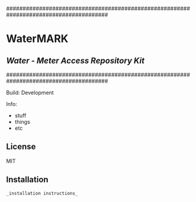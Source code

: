 #######################################################################################

# WaterMARK
## _Water - Meter Access Repository Kit_

#######################################################################################

Build: Development


Info:
- stuff
- things
- etc

## License

MIT



## Installation

```sh
_installation instructions_
```



